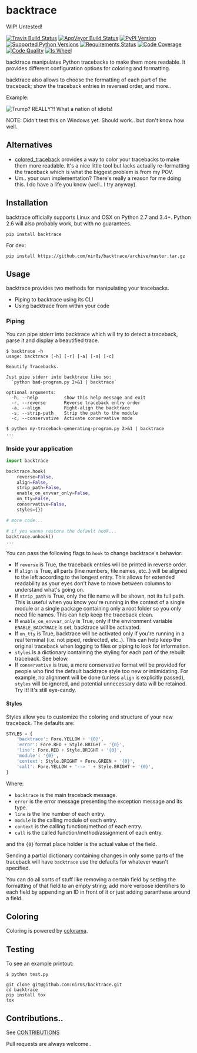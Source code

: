 backtrace
=========

WIP! Untested!


[![Travis Build Status](https://travis-ci.org/nir0s/backtrace.svg?branch=master)](https://travis-ci.org/nir0s/backtrace)
[![AppVeyor Build Status](https://ci.appveyor.com/api/projects/status/khf9a98rbwp1ehfh/branch/master?svg=true)](https://ci.appveyor.com/project/nir0s/backtrace)
[![PyPI Version](http://img.shields.io/pypi/v/backtrace.svg)](http://img.shields.io/pypi/v/backtrace.svg)
[![Supported Python Versions](https://img.shields.io/pypi/pyversions/backtrace.svg)](https://img.shields.io/pypi/pyversions/backtrace.svg)
[![Requirements Status](https://requires.io/github/nir0s/backtrace/requirements.svg?branch=master)](https://requires.io/github/nir0s/backtrace/requirements/?branch=master)
[![Code Coverage](https://codecov.io/github/nir0s/backtrace/coverage.svg?branch=master)](https://codecov.io/github/nir0s/backtrace?branch=master)
[![Code Quality](https://landscape.io/github/nir0s/backtrace/master/landscape.svg?style=flat)](https://landscape.io/github/nir0s/backtrace)
[![Is Wheel](https://img.shields.io/pypi/wheel/backtrace.svg?style=flat)](https://pypi.python.org/pypi/backtrace)

backtrace manipulates Python tracebacks to make them more readable.
It provides different configuration options for coloring and formatting.

backtrace also allows to choose the formatting of each part of the traceback; show the traceback entries in reversed order, and more..

Example:

![Trump? REALLY?! What a nation of idiots!](https://github.com/nir0s/backtrace/raw/master/img/main.png)

NOTE: Didn't test this on Windows yet. Should work.. but don't know how well.


## Alternatives

* [colored_traceback](https://github.com/staticshock/colored-traceback.py) provides a way to color your tracebacks to make them more readable. It's a nice little tool but lacks actually re-formatting the traceback which is what the biggest problem is from my POV.
* Um.. your own implementation? There's really a reason for me doing this. I do have a life you know (well.. I try anyway).


## Installation

backtrace officially supports Linux and OSX on Python 2.7 and 3.4+. Python 2.6 will also probably work, but with no guarantees.

```shell
pip install backtrace
```

For dev:

```shell
pip install https://github.com/nir0s/backtrace/archive/master.tar.gz
```


## Usage

backtrace provides two methods for manipulating your tracebacks.

* Piping to backtrace using its CLI
* Using backtrace from within your code

### Piping

You can pipe stderr into backtrace which will try to detect a traceback, parse it and display a beautified trace.

```text
$ backtrace -h
usage: backtrace [-h] [-r] [-a] [-s] [-c]

Beautify Tracebacks.

Just pipe stderr into backtrace like so:
  `python bad-program.py 2>&1 | backtrace`

optional arguments:
  -h, --help          show this help message and exit
  -r, --reverse       Reverse traceback entry order
  -a, --align         Right-align the backtrace
  -s, --strip-path    Strip the path to the module
  -c, --conservative  Activate conservative mode

$ python my-traceback-generating-program.py 2>&1 | backtrace
...

```

### Inside your application

```python
import backtrace

backtrace.hook(
    reverse=False,
    align=False,
    strip_path=False,
    enable_on_envvar_only=False,
    on_tty=False,
    conservative=False,
    styles={})

# more code...

# if you wanna restore the default hook...
backtrace.unhook()
...

```

You can pass the following flags to `hook` to change backtrace's behavior:

* If `reverse` is True, the traceback entries will be printed in reverse order.
* If `align` is True, all parts (line numbers, file names, etc..) will be
aligned to the left according to the longest entry. This allows for extended readability as your eyes don't have to move between columns to understand what's going on.
* If `strip_path` is True, only the file name will be shown, not its full
path. This is useful when you know you're running in the context of a single module or a single package containing only a root folder so you only need file names. This can help keep the traceback clean.
* If `enable_on_envvar_only` is True, only if the environment variable
`ENABLE_BACKTRACE` is set, backtrace will be activated.
* If `on_tty` is True, backtrace will be activated only if you're running
in a real terminal (i.e. not piped, redirected, etc..). This can help keep the original traceback when logging to files or piping to look for information.
* `styles` is a dictionary containing the styling for each part of the rebuilt traceback. See below.
* If `conservative` is true, a more conservative format will be provided for people who find the default backtrace style too new or intimidating. For example, no alignment will be done (unless `align` is explicitly passed), `styles` will be ignored, and potential unnecessary data will be retained. Try It! It's still eye-candy.

#### Styles

Styles allow you to customize the coloring and structure of your new traceback. The defaults are:

```python
STYLES = {
    'backtrace': Fore.YELLOW + '{0}',
    'error': Fore.RED + Style.BRIGHT + '{0}',
    'line': Fore.RED + Style.BRIGHT + '{0}',
    'module': '{0}',
    'context': Style.BRIGHT + Fore.GREEN + '{0}',
    'call': Fore.YELLOW + '--> ' + Style.BRIGHT + '{0}',
}
```

Where:

* `backtrace` is the main traceback message.
* `error` is the error message presenting the exception message and its type.
* `line` is the line number of each entry.
* `module` is the calling module of each entry.
* `context` is the calling function/method of each entry.
* `call` is the called function/method/assignment of each entry.

and the `{0}` format place holder is the actual value of the field.

Sending a partial dictionary containing changes in only some parts of the traceback will have `backtrace` use the defaults for whatever wasn't specified.

You can do all sorts of stuff like removing a certain field by setting the formatting of that field to an empty string; add more verbose identifiers to each field by appending an ID in front of it or just adding paranthese around a field.


## Coloring

Coloring is powered by [colorama](https://github.com/tartley/colorama).


## Testing

To see an example printout:

```shell
$ python test.py
```

```shell
git clone git@github.com:nir0s/backtrace.git
cd backtrace
pip install tox
tox
```

## Contributions..

See [CONTRIBUTIONS](https://github.com/nir0s/backtrace/blob/master/CONTRIBUTING.md)

Pull requests are always welcome..
